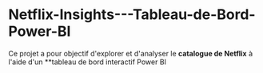 # Netflix-Insights---Tableau-de-Bord-Power-BI
Ce projet a pour objectif d'explorer et d'analyser le **catalogue de Netflix** à l'aide d'un **tableau de bord interactif Power BI
